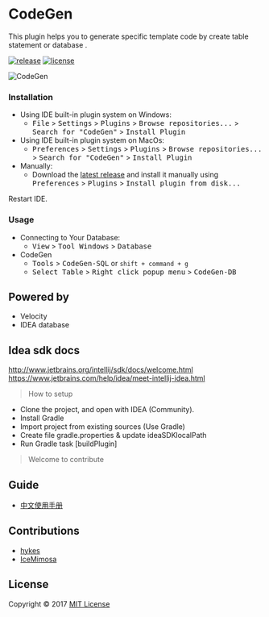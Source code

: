 # CodeGen

This plugin helps you to generate specific template code by create table statement or database .

[![release](https://img.shields.io/badge/IDEA-v1.2-blue.svg)](https://plugins.jetbrains.com/plugin/9574-codegen) [![license](https://img.shields.io/github/license/mashape/apistatus.svg)](https://github.com/hykes/CodeGen/blob/master/LICENSE)

![CodeGen](https://raw.githubusercontent.com/hykes/CodeGen/master/doc/codegen.gif)

### Installation
- Using IDE built-in plugin system on Windows:
  - <kbd>File</kbd> > <kbd>Settings</kbd> > <kbd>Plugins</kbd> > <kbd>Browse repositories...</kbd> > <kbd>Search for "CodeGen"</kbd> > <kbd>Install Plugin</kbd>
- Using IDE built-in plugin system on MacOs:
  - <kbd>Preferences</kbd> > <kbd>Settings</kbd> > <kbd>Plugins</kbd> > <kbd>Browse repositories...</kbd> > <kbd>Search for "CodeGen"</kbd> > <kbd>Install Plugin</kbd>
- Manually:
  - Download the [latest release](https://github.com/hykes/CodeGen/releases) and install it manually using <kbd>Preferences</kbd> > <kbd>Plugins</kbd> > <kbd>Install plugin from disk...</kbd>
  
Restart IDE.

### Usage
- Connecting to Your Database:
  - <kbd>View</kbd> > <kbd>Tool Windows</kbd> > <kbd>Database</kbd>
- CodeGen
  - <kbd>Tools</kbd> > <kbd>CodeGen-SQL</kbd> or `shift + command + g`
  - <kbd>Select Table</kbd> > <kbd>Right click popup menu</kbd> > <kbd>CodeGen-DB</kbd>

## Powered by

- Velocity
- IDEA database

## Idea sdk docs

http://www.jetbrains.org/intellij/sdk/docs/welcome.html
https://www.jetbrains.com/help/idea/meet-intellij-idea.html

> How to setup

* Clone the project, and open with IDEA (Community).
* Install Gradle
* Import project from existing sources (Use Gradle)
* Create file gradle.properties & update ideaSDKlocalPath
* Run Gradle task [buildPlugin]

> Welcome to contribute

## Guide

* [中文使用手册](https://github.com/hykes/CodeGen/blob/master/doc/Guide_zh_v1.2.md)

## Contributions

* [hykes](https://github.com/hykes)
* [IceMimosa](https://github.com/IceMimosa)

## License
Copyright © 2017 [MIT License](https://github.com/hykes/CodeGen/blob/master/LICENSE)


